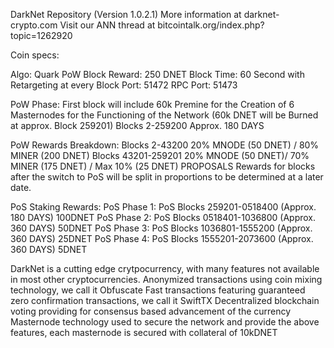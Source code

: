 DarkNet Repository (Version 1.0.2.1)
More information at darknet-crypto.com
Visit our ANN thread at bitcointalk.org/index.php?topic=1262920

Coin specs:

Algo: Quark
PoW Block Reward: 250 DNET
Block Time: 60 Second with Retargeting at every Block
Port: 51472
RPC Port: 51473

PoW Phase: 
First block will include 60k Premine for the Creation of 6 Masternodes for the Functioning of the Network (60k DNET will be Burned at approx. Block 259201)
Blocks 2-259200 Approx. 180 DAYS

PoW Rewards Breakdown: 
Blocks 2-43200 20% MNODE (50 DNET) / 80% MINER (200 DNET)
Blocks 43201-259201 20% MNODE (50 DNET)/ 70% MINER (175 DNET) / Max 10% (25 DNET) PROPOSALS
Rewards for blocks after the switch to PoS will be split in proportions to be determined at a later date. 

PoS Staking Rewards:
PoS Phase 1: PoS Blocks 259201-0518400 (Approx. 180 DAYS) 100DNET
PoS Phase 2: PoS Blocks 0518401-1036800 (Approx. 360 DAYS) 50DNET
PoS Phase 3: PoS Blocks 1036801-1555200 (Approx. 360 DAYS) 25DNET
PoS Phase 4: PoS Blocks 1555201-2073600 (Approx. 360 DAYS) 5DNET

DarkNet is a cutting edge crytpocurrency, with many features not available in most other cryptocurrencies. 
Anonymized transactions using coin mixing technology, we call it Obfuscate
Fast transactions featuring guaranteed zero confirmation transactions, we call it SwiftTX
Decentralized blockchain voting providing for consensus based advancement of the currency
Masternode technology used to secure the network and provide the above features, each masternode is secured with collateral of 10kDNET